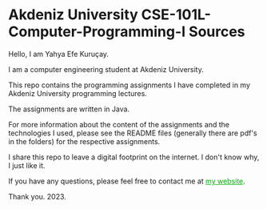 # Akdeniz University CSE-101L-Computer-Programming-I Sources

Hello, I am Yahya Efe Kuruçay.

I am a computer engineering student at Akdeniz University.

This repo contains the programming assignments I have completed in my Akdeniz University programming lectures.

The assignments are written in Java.

For more information about the content of the assignments and the technologies I used, 
please see the README files (generally there are pdf's in the folders) for the respective assignments.

I share this repo to leave a digital footprint on the internet. I don't know why, I just like it.

If you have any questions, please feel free to contact me at <a href="https://www.efekurucay.com/" style="color: #00b006;">my website</a>.

Thank you.
2023.
